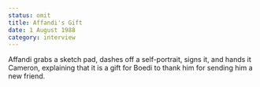 ```yaml
---
status: omit
title: Affandi's Gift
date: 1 August 1988 
category: interview
---
```

Affandi grabs
a sketch pad, dashes off a self-portrait, signs it, and hands it
Cameron, explaining that it is a gift for Boedi to thank him for
sending him a new friend.

